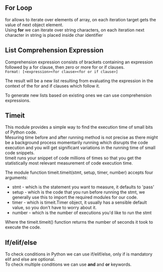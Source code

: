 ## For Loop

for allows to iterate over elements of array, on each iteration target gets the value of next object element. \
Using **for** we can iterate over string characters, on each iteration next character in string is placed inside char identifier

## List Comprehension Expression
Comprehension expression consists of brackets containing an expression followed by a for clause, then zero or more for
or if clauses. \
`Format: [<expression><for clause><for or if clause>]`

The result will be a new list resulting from evaluating the expression in the context of the for and if clauses which
follow it.

To generate new lists based on existing ones we can use comprehension expressions.

## Timeit
This module provides a simple way to find the execution time of small bits of Python code. \
Mesuring time before and after running method is not precise as there might be a background process momentarily running
which disrupts the code execution and you will get significant variations in the running time of small code snippets. \
timeit runs your snippet of code millions of times so that you get the statistically most relevant measurement of code 
execution time.

The module function timeit.timeit(stmt, setup, timer, number) accepts four arguments:
* stmt - which is the statement you want to measure, it defaults to 'pass'
* setup - which is the code that you run before running the stmt, we generally use this to import the required modules
for our code.
* timer - which is timeit.Timer object, it usually has a sensible default value, so you don't have to worry about it.
* number - which is the number of executions you'd like to run the stmt

Where the timeit.timeit() function returns the number of seconds it took to execute the code.

## If/elif/else
To check conditions in Python we can use if/elif/else, only if is mandatory elif and else are optional. \
To check multiple conditions we can use **and** and **or** keywords.